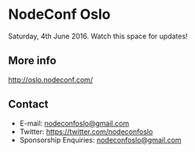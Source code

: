 # NodeConf Oslo

Saturday, 4th June 2016. Watch this space for updates!

## More info

http://oslo.nodeconf.com/

## Contact

* E-mail: nodeconfoslo@gmail.com
* Twitter: https://twitter.com/nodeconfoslo
* Sponsorship Enquiries: nodeconfoslo@gmail.com
